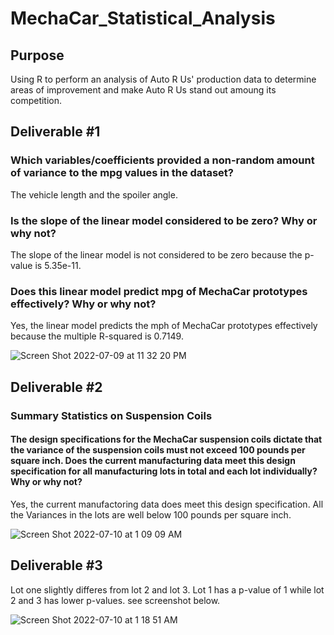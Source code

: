 # MechaCar_Statistical_Analysis

## Purpose

Using R to perform an analysis of Auto R Us' production data to determine areas of improvement and make Auto R Us stand out amoung its competition.  

## Deliverable #1 

### Which variables/coefficients provided a non-random amount of variance to the mpg values in the dataset?

The vehicle length and the spoiler angle.  

### Is the slope of the linear model considered to be zero? Why or why not?

The slope of the linear model is not considered to be zero because the p-value is 5.35e-11.  

### Does this linear model predict mpg of MechaCar prototypes effectively? Why or why not?

Yes, the linear model predicts the mph of MechaCar prototypes effectively because the multiple R-squared is 0.7149.  


![Screen Shot 2022-07-09 at 11 32 20 PM](https://user-images.githubusercontent.com/99801608/178130541-0e72b728-45e7-4220-ae62-5e9386765928.png)


## Deliverable #2

### Summary Statistics on Suspension Coils

#### The design specifications for the MechaCar suspension coils dictate that the variance of the suspension coils must not exceed 100 pounds per square inch. Does the current manufacturing data meet this design specification for all manufacturing lots in total and each lot individually? Why or why not?

Yes, the current manufactoring data does meet this design specification. All the Variances in the lots are well below 100 pounds per square inch.  

![Screen Shot 2022-07-10 at 1 09 09 AM](https://user-images.githubusercontent.com/99801608/178132167-40b2cf85-4018-4af5-a3cb-847b9c35b4b1.png)

## Deliverable #3

Lot one slightly differes from lot 2 and lot 3.  Lot 1 has a p-value of 1 while lot 2 and 3 has lower p-values.  see screenshot below.  

![Screen Shot 2022-07-10 at 1 18 51 AM](https://user-images.githubusercontent.com/99801608/178132398-16499125-abcb-452c-be5d-733f3cf99d0c.png)
